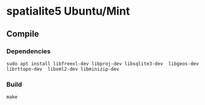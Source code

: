 # spatialite5 Ubuntu/Mint

## Compile

### Dependencies
```
sudo apt install libfreexl-dev libproj-dev libsqlite3-dev  libgeos-dev  librttopo-dev  libxml2-dev libminizip-dev
```

### Build
```
make
```
